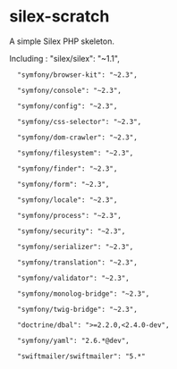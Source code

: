 silex-scratch
=============

A simple Silex PHP skeleton.

Including :
      "silex/silex": "~1.1",
      
      "symfony/browser-kit": "~2.3",
      
      "symfony/console": "~2.3",
      
      "symfony/config": "~2.3",
      
      "symfony/css-selector": "~2.3",
      
      "symfony/dom-crawler": "~2.3",
      
      "symfony/filesystem": "~2.3",
      
      "symfony/finder": "~2.3",
      
      "symfony/form": "~2.3",
      
      "symfony/locale": "~2.3",
      
      "symfony/process": "~2.3",
      
      "symfony/security": "~2.3",
      
      "symfony/serializer": "~2.3",
      
      "symfony/translation": "~2.3",
      
      "symfony/validator": "~2.3",
      
      "symfony/monolog-bridge": "~2.3",
      
      "symfony/twig-bridge": "~2.3",
      
      "doctrine/dbal": ">=2.2.0,<2.4.0-dev",
      
      "symfony/yaml": "2.6.*@dev",
      
      "swiftmailer/swiftmailer": "5.*"
